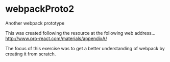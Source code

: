 # webpackProto2
Another webpack prototype


This was created following the resource at the following web address...
http://www.pro-react.com/materials/appendixA/

The focus of this exercise was to get a better understanding of webpack by creating it from scratch.
